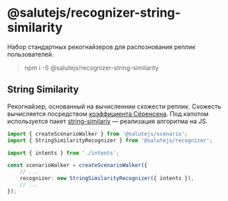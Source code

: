 # @salutejs/recognizer-string-similarity

Набор стандартных рекогнайзеров для распознования реплик пользователей.

> npm i -S @salutejs/recognizer-string-similarity

## String Similarity

Рекогнайзер, основанный на вычисленнии схожести реплик. Схожесть вычисляется посредством [коэффициента Сёренсена](https://ru.wikipedia.org/wiki/%D0%9A%D0%BE%D1%8D%D1%84%D1%84%D0%B8%D1%86%D0%B8%D0%B5%D0%BD%D1%82_%D0%A1%D1%91%D1%80%D0%B5%D0%BD%D1%81%D0%B5%D0%BD%D0%B0). Под капотом используется пакет [string-similariy](https://github.com/aceakash/string-similarity) — реализация алгоритма на JS.

``` ts
import { createScenarioWalker } from '@salutejs/scenario';
import { StringSimilarityRecognizer } from '@salutejs/recognizer';

import { intents } from './intents';

const scenarioWalker = createScenarioWalker({
    // ...
    recognizer: new StringSimilarityRecognizer({ intents }),
    // ...
});
```
